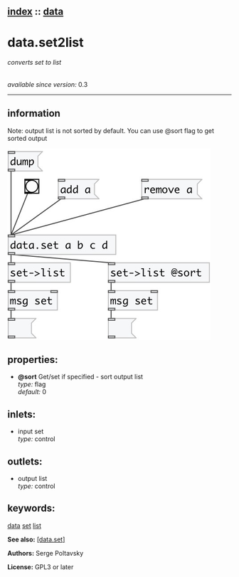 [index](index.html) :: [data](category_data.html)
---

# data.set2list

###### converts set to list

*available since version:* 0.3

---


## information
Note: output list is not sorted by default. You can use @sort flag to get sorted output


[![example](../examples/img/data.set2list.jpg)](../examples/pd/data.set2list.pd)







## properties:

* **@sort** 
Get/set if specified - sort output list<br>
_type:_ flag<br>
_default:_ 0<br>



## inlets:

* input set<br>
_type:_ control



## outlets:

* output list<br>
_type:_ control



## keywords:

[data](keywords/data.html)
[set](keywords/set.html)
[list](keywords/list.html)



**See also:**
[\[data.set\]](data.set.html)




**Authors:** Serge Poltavsky




**License:** GPL3 or later





